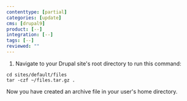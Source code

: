 ```yaml
---
contenttype: [partial]
categories: [update]
cms: [drupal9]
product: [--]
integration: [--]
tags: [--]
reviewed: ""
---
```


1. Navigate to your Drupal site's root directory to run this command:

  ```bash{promptUser:user}
  cd sites/default/files
  tar -czf ~/files.tar.gz .
  ```

  Now you have created an archive file in your user's home directory.
